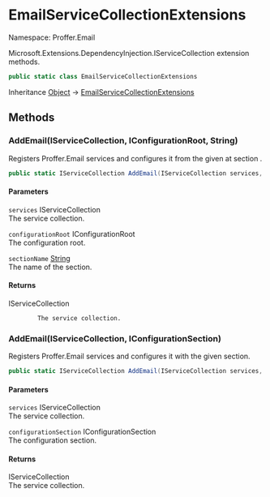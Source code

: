 # EmailServiceCollectionExtensions

Namespace: Proffer.Email

Microsoft.Extensions.DependencyInjection.IServiceCollection extension methods.

```csharp
public static class EmailServiceCollectionExtensions
```

Inheritance [Object](https://docs.microsoft.com/en-us/dotnet/api/system.object) → [EmailServiceCollectionExtensions](./proffer.email.emailservicecollectionextensions)

## Methods

### **AddEmail(IServiceCollection, IConfigurationRoot, String)**

Registers Proffer.Email services and configures it from the given  at section .

```csharp
public static IServiceCollection AddEmail(IServiceCollection services, IConfigurationRoot configurationRoot, string sectionName)
```

#### Parameters

`services` IServiceCollection<br>
The service collection.

`configurationRoot` IConfigurationRoot<br>
The configuration root.

`sectionName` [String](https://docs.microsoft.com/en-us/dotnet/api/system.string)<br>
The name of the section.

#### Returns

IServiceCollection<br>

            The service collection.

### **AddEmail(IServiceCollection, IConfigurationSection)**

Registers Proffer.Email services and configures it with the given section.

```csharp
public static IServiceCollection AddEmail(IServiceCollection services, IConfigurationSection configurationSection)
```

#### Parameters

`services` IServiceCollection<br>
The service collection.

`configurationSection` IConfigurationSection<br>
The configuration section.

#### Returns

IServiceCollection<br>
The service collection.
